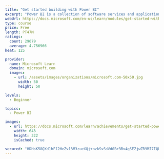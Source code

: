 ```yaml
---
title: "Get started building with Power BI"
excerpt: "Power BI is a collection of software services and applications that let you connect to all sorts of data sources and create compelling visuals and reports. You can benefit from receiving those reports, or you can share them with others inside or outside your organization. Learn the basics of Power BI, how its services and applications work together, and how they can be used to create or experience compelling visuals and analytics based on your data."
webUrl: https://docs.microsoft.com/en-us/learn/modules/get-started-with-power-bi/
type: course
price: Free
length: PT47M
ratings:
  count: 29679
  average: 4.756966
heat: 125

provider:
  name: Microsoft Learn
  domain: microsoft.com
  images:
    - url: /assets/images/organizations/microsoft.com-50x50.jpg
      width: 50
      height: 50

levels:
  - Beginner

topics:
  - Power BI

images:
  - url: https://docs.microsoft.com/learn/achievements/get-started-power-bi-social.png
    width: 643
    height: 322
    isCached: true

secured: "HDHsK58QXd1hF12HeZv13M3zueXQj+nzkSvSdVd0B+3Bv4gSEZjwZR9MI7IQU7cgane0Av7IS2N3+jE1Zk74TggijwI2ZB6rK0PfGXhJJiOfeQKv8MS+bZtnrTB24GpIwp7DoUxQ/XxVp+wEzVRffMRzR74jyRvRHwbZNtbgILUBlKvRMMBqlk1v74QlKcQO4Jte76M1XrpWJ0HVwhkFpLsOKDK5Un0+d+xKAjcLC1OC8o6j12dZ18Op4HttNrpwzhHOsBj5V9PGqYHxzPhUSvnmdLikdGL7laj9/htVnfkAFf0gvHJiUFuEdqkPFjJY2PLi7VWuf+lRqTdQFJT7oLHt7TPX2wnFMZmsoW9d+3CSYrV19Bi8CXoImpoYhcM1l/8S4acGQpTUfuYhgInEyIor9esDaNredzEWqBd7TtuU13+BYCHvX8IVJwVRkC4n;uGSW80oVGUAZddMhDiqjKA=="
---
```


